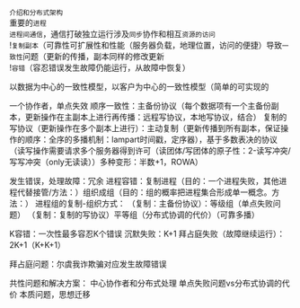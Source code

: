 `介绍和分布式架构`   
重要的`进程`   
`进程间通信`，通信打破独立运行涉及`同步`协作和相互`资源的访问`  
!`复制副本`（可靠性可扩展性和性能（服务器负载，地理位置，访问的便捷）导致`一致性`问题（更新的传播，副本同样的修改更新  
!`容错`（容忍错误发生故障仍能运行，从故障中恢复）


以数据为中心的一致性模型，以客户为中心的一致性模型（简单的可实现的




一个协作者，单点失效
顺序一致性：主备份协议（每个数据项有一个主备份副本，更新操作在主副本上进行再传播：远程写协议，本地写协议，结合）
复制的写协议（更新操作在多个副本上进行）：主动复制（更新传播到所有副本，保证操作的顺序：全序的多播机制：lampart时间戳，定序器），基于多数表决的协议（读写操作需要请求多个服务器得到许可（读团体/写团体的原子性：2-读写冲突/写写冲突（only无读读））多种变形：半数+1，ROWA）


发生错误，处理故障：冗余
进程容错：复制进程（目的：一个进程失败，其他进程代替接管/方法：）组织成组（目的：组的概率把进程集合形成单一概念。方法：）
进程组的复制-组织方式：
（复制：主备份协议）：等级组（单点失败问题）
（复制：复制的写协议）平等组（分布式协调的代价）（可靠多播）

K容错：一次性最多容忍K个错误
沉默失败：K+1
拜占庭失败（故障继续运行）：2K+1（K+K+1）

拜占庭问题：尔虞我诈欺骗对应发生故障错误

共性问题和解决方案：
中心协作者和分布式处理
单点失败问题vs分布式协调的代价
本质问题，思想迁移
